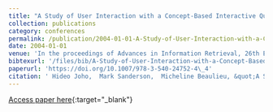 ```yaml
---
title: "A Study of User Interaction with a Concept-Based Interactive Query Expansion Support Tool"
collection: publications
category: conferences
permalink: /publication/2004-01-01-A-Study-of-User-Interaction-with-a-Concept-Based-Interactive-Query-Expansion-Support-Tool
date: 2004-01-01
venue: 'In the proceedings of Advances in Information Retrieval, 26th European Conference on IR Research, ECIR 2004, Sunderland, UK, April 5-7, 2004, Proceedings'
bibtexurl: '/files/bib/A-Study-of-User-Interaction-with-a-Concept-Based-Interactive-Query-Expansion-Support-Tool.bib'
paperurl: 'https://doi.org/10.1007/978-3-540-24752-4\_4'
citation: ' Hideo Joho,  Mark Sanderson,  Micheline Beaulieu, &quot;A Study of User Interaction with a Concept-Based Interactive Query Expansion Support Tool.&quot; In the proceedings of Advances in Information Retrieval, 26th European Conference on IR Research, ECIR 2004, Sunderland, UK, April 5-7, 2004, Proceedings, 2004.'
---
```

[Access paper here](https://doi.org/10.1007/978-3-540-24752-4\_4){:target="_blank"}
